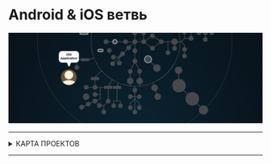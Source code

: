 # Android & iOS ветвь #


![ios and android branch](./ios_android.gif)

---

<details>
<summary> КАРТА ПРОЕКТОВ </summary>

![map Holy_Graph](../Holy_Graph.png)

</details>

---

